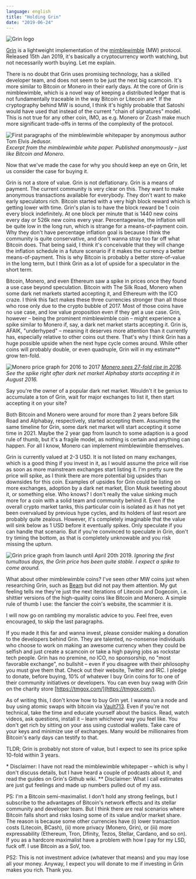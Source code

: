 ```yaml
---
language: english
title: "Holding Grin"
date: "2019-06-24"
---
```


![Grin logo](https://i.imgur.com/iI4TggF.png)

[Grin](https://grin-tech.org/) is a lightweight implementation of the [mimblewimble](https://docs.beam.mw/Mimblewimble.pdf) (MW) protocol. Released 15th Jan 2019, it's basically a cryptocurrency worth watching, but not necessarily worth buying. Let me explain.

There is no doubt that Grin uses promising technology, has a skilled developer team, and does not seem to be just the next big scamcoin. It's more similar to Bitcoin or Monero in their early days. At the core of Grin is mimblewimble, which is a novel way of keeping a distributed ledger that is not fundamentally traceable in the way Bitcoin or Litecoin are\*. If the cryptography behind MW is sound, I think it's highly probable that Satoshi would have used that instead of the current "chain of signatures" model. This is not true for any other coin, IMO, as e.g. Monero or Zcash make much more significant trade-offs in terms of the complexity of the protocol.

![First paragraphs of the mimblewimble whitepaper by anonymous author Tom Elvis Jedusor.](https://i.imgur.com/8iBtnO3.png)
_Excerpt from the mimblewimble white paper. Published anonymously – just like Bitcoin and Monero._

Now that we've made the case for why you should keep an eye on Grin, let us consider the case for buying it.

Grin is not a store of value. Grin is not deflationary. Grin is a means of payment. The current community is very clear on this. They want to make anonymous transactions available for everybody. They don't want to make early speculators rich. Bitcoin started with a very high block reward which is getting lower with time. Grin's plan is to have the block reward be 1 coin every block indefinitely. At one block per minute that is 1440 new coins every day or 526k new coins every year. Percentagewise, the inflation will be quite low in the long run, which is strange for a means-of-payment coin. Why they don't have percentage inflation goal is because I think the community is quite conservative, and don't wanna stray too far off what Bitcoin does. That being said, I think it's conceivable that they will change the inflation schedule in a future scenario if it makes the currency a better means-of-payment. This is why Bitcoin is probably a better store-of-value in the long term, but I think Grin as a lot of upside for a speculator in the short term.

Bitcoin, Monero, and even Ethereum saw a spike in prices once they found a use case beyond speculation. Bitcoin with The Silk Road, Monero when some dark net markets started accepting it, and Ethereum with the ICO craze. I think this fact makes these three currencies stronger than all those who rose only due to the crypto bubble of 2017. Most of those coins have no use case, and low value proposition even if they get a use case. Grin, however – being the prominent mimblewimble coin – might experience a spike similar to Monero if, say, a dark net market starts accepting it. Grin is, AFAIK, "underhyped" – meaning it deserves more attention than it currently has, especially relative to other coins out there. That's why I think Grin has a huge possible upside when the next hype cycle comes around. While other coins will probably double, or even quadruple, Grin will in my estimate\*\* grow ten-fold.

![Monero price graph for 2016 to 2017](https://i.imgur.com/wBx6t1K.png)
_[Monero sees 27-fold rise in 2016](https://www.wired.com/2017/01/monero-drug-dealers-cryptocurrency-choice-fire/). See the spike right after dark net market Alphabay starts accepting it in August 2016._

Say you're the owner of a popular dark net market. Wouldn't it be genius to accumulate a ton of Grin, wait for major exchanges to list it, then start accepting it on your site?

Both Bitcoin and Monero were around for more than 2 years before Silk Road and Alphabay, respectively, started accepting them. Assuming the same timeline for Grin, some dark net market will start accepting it some time in 2021. Maybe the 2 year gap from launch to some adaption is a good rule of thumb, but it's a fragile model, as nothing is certain and anything can happen. For all I know, Monero can implement mimblewimble themselves.

Grin is currently valued at 2-3 USD. It is not listed on many exchanges, which is a good thing if you invest in it, as I would assume the price will rise as soon as more mainstream exchanges start listing it. I'm pretty sure the price will spike, as I think there are more potential big upsides than downsides for this coin. Examples of upsides for Grin could be listing on more exchanges, adoption by a dark net market, Elon Musk tweeting about it, or something else. Who knows? I don't really the value sinking much more for a coin with a solid team and community behind it. Even if the overall crypto market tanks, this particular coin is isolated as it has not yet been overvalued by previous hype cycles, and its holders of last resort are probably quite zealous. However, it's completely imaginable that the value will sink below as 1 USD before it eventually spikes. Only speculate if you can handle that scenario. But if you're convinced to speculate in Grin, don't try timing the bottom, as that is completely unknowable and you risk missing the upturn.

![Grin price graph from launch until April 20th 2019.](https://i.imgur.com/SRp33YO.png)
_Ignoring the first tumultous days, the Grin price has been quite stable. I expect a spike to come around._

What about other mimblewimble coins? I've seen other MW coins just when researching Grin, such as [Beam](https://www.beam.mw/) but did not pay them attention. My gut feeling tells me they're just the next iterations of Litecoin and Dogecoin, i.e. shittier versions of the high-quality coins like Bitcoin and Monero. A simple rule of thumb I use: the fancier the coin's website, the scammier it is.

I will now go on rambling my moralistic advice to you. Feel free, even encouraged, to skip the last paragraphs.

If you made it this far and wanna invest, please consider making a donation to the developers behind Grin. They are talented, no-nonsense individuals who choose to work on making an awesome currency when they could be selfish and just create a scamcoin or take a high paying jobs as rockstar tech people. Grin has no premine, no ICO, no sponsorship, no "most favorable exchange", no bullshit – even if you disagree with their philosophy you must give them that. Check out their website, Twitter and IRC. I pledge to donate, before buying, 10% of whatever I buy Grin coins for to one of their community initiatives or developers. You can even buy swag _with Grin_ on the charity store [https://tmgox.com/](https://tmgox.com/).

As of writing this, I don't know how to buy Grin yet. I wanna run a node and buy using atomic swaps with bitcoin via [Vault713](https://713.mw/). Even if you're not technical, take the time and educate yourself about the basics. Read, watch videos, ask questions, install it – learn whichever way you feel like. You don't get rich by sitting on your ass using custodial wallets. Take care of your keys and minimize use of exchanges. Many would be millionaires from Bitcoin's early days can testify to that.

TLDR; Grin is probably not store of value, but I expect to see its price spike 10-fold within 3 years.

\* Disclaimer: I have not read the mimblewimble whitepaper – which is why I don't discuss details, but I have heard a couple of podcasts about it, and read the guides on Grin's Github wiki.
\*\* Disclaimer: What I call estimates are just gut feelings and made up numbers pulled out of my ass.

PS: I'm a Bitcoin semi-maximalist. I don't hold any strong feelings, but I subscribe to the advantages of Bitcoin's network effects and its stellar community and developer team. But I think there are real scenarios where Bitcoin falls short and risks losing some of its value and/or market share. The reason is because some other currencies have (i) lower transaction costs (Litecoin, BCash), (ii) more privacy (Monero, Grin), or (iii) more expressability (Ethereum, Tron, Dfinity, Tezos, Stellar, Cardano, and so on). If you as a hardcore maximalist have a problem with how I pay for my LSD, fuck off. I use Bitcoin as a SoV, too.

PS2: This is not investment advice (whatever that means) and you may lose all your money. Anyway, I expect you will donate to me if investing in Grin makes you rich. Thank you.
